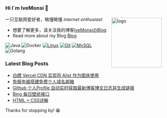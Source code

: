 ### Hi I`m lveMonsi 👋

<img src="https://github-readme-stats.vercel.app/api?username=lveMonsi&show_icons=true" alt="logo" height="160" align="right" style="margin: 5px; margin-bottom: 20px;" />

一只互联网爱好者，略懂略懂 *internet enthusiast*

- 想要了解更多，请关注我的博客[lveMonsiのBlog](https://blog.lvems.top)
- Read more about my Blog [Blog](https://blog.lvems.top)

![Java](https://img.shields.io/badge/-Java-007396?style=flat-square&logo=openjdk&logoColor=ffffff)
![Docker](https://img.shields.io/badge/Docker-2496ED?style=flat-square&logo=docker&logoColor=ffffff)
[![Linux](https://img.shields.io/badge/-Linux-333333?style=flat-square&logo=linux&logoColor=white)](https://www.linuxfoundation.org/)
[![Git](https://img.shields.io/badge/-Git-f05032?style=flat-square&logo=git&logoColor=white)](https://git-scm.com/)
[![MySQL](https://img.shields.io/badge/-MySQL-547B9D?style=flat-square&logo=mysql&logoColor=white)](https://www.mysql.com/)
![Golang](https://img.shields.io/badge/Golang-00A7D0?style=flat-square&logo=go&logoColor=ffffff)


### Latest Blog Posts

<!-- BLOG-POST-LIST:START -->
- [白嫖 Vercel CDN 实现将 Alist 作为图床使用](https://blog.lvems.top/article/240424)
- [免服务器搭建免费个人域名邮箱](https://blog.lvems.top/article/240307)
- [Github 个人Profile 自动实时获取最新博客博文日志并生成链接](https://blog.lvems.top/article/240228)
- [Bing 每日壁纸接口](https://blog.lvems.top/article/2312091)
- [HTML + CSS详解](https://blog.lvems.top/article/231209)
<!-- BLOG-POST-LIST:END -->


Thanks for stopping by! 😁
